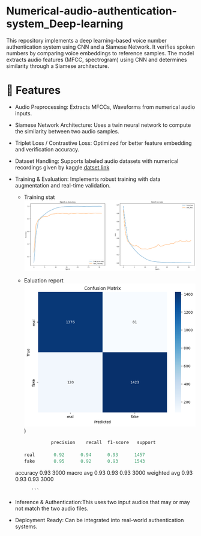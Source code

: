 # Numerical-audio-authentication-system_Deep-learning
This repository implements a deep learning-based voice number authentication system using CNN and a Siamese Network. It verifies spoken numbers by comparing voice embeddings to reference samples. The model extracts audio features (MFCC, spectrogram) using CNN and determines similarity through a Siamese architecture. 

# 📌 Features
- Audio Preprocessing: Extracts MFCCs, Waveforms from numerical audio inputs.

- Siamese Network Architecture: Uses a twin neural network to compute the similarity between two audio samples.

- Triplet Loss / Contrastive Loss: Optimized for better feature embedding and verification accuracy.

- Dataset Handling: Supports labeled audio datasets with numerical recordings given by kaggle.[datset link](https://www.kaggle.com/datasets/sripaadsrinivasan/audio-mnist)

- Training & Evaluation: Implements robust training with data augmentation and real-time validation.
    - Training stat
       ![image](https://github.com/KaushiML3/Numerical-audio-authentication-system_Deep-learning/blob/main/src_img/download.png)
    - Ealuation report
      ![image](https://github.com/KaushiML3/Numerical-audio-authentication-system_Deep-learning/blob/main/src_img/download%20(1).png))

        ```python 
                  precision    recall  f1-score   support

        real       0.92      0.94      0.93      1457
        fake       0.95      0.92      0.93      1543

    accuracy                           0.93      3000
   macro avg       0.93      0.93      0.93      3000
weighted avg       0.93      0.93      0.93      3000

            ```

- Inference & Authentication:This uses two input audios that may or may not match the two audio files.

- Deployment Ready: Can be integrated into real-world authentication systems.
